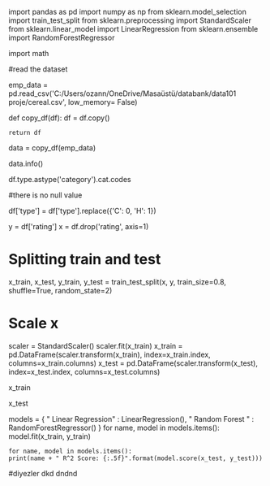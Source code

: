 import pandas as pd
import numpy as np
from sklearn.model_selection import train_test_split
from sklearn.preprocessing import StandardScaler
from sklearn.linear_model import LinearRegression
from sklearn.ensemble import RandomForestRegressor

import math

#read the dataset

emp_data = pd.read_csv('C:/Users/ozann/OneDrive/Masaüstü/databank/data101  proje/cereal.csv', low_memory= False)

def copy_df(df):
    df = df.copy()
    
    return df

    
data = copy_df(emp_data)

data.info()

df.type.astype('category').cat.codes

#there is no null value

df['type'] = df['type'].replace({'C': 0, 'H': 1})

y = df['rating']
x = df.drop('rating', axis=1)

# Splitting train and test
x_train, x_test, y_train, y_test = train_test_split(x, y, train_size=0.8, shuffle=True, random_state=2)

# Scale x
scaler = StandardScaler()
scaler.fit(x_train)
x_train = pd.DataFrame(scaler.transform(x_train), index=x_train.index, columns=x_train.columns)
x_test = pd.DataFrame(scaler.transform(x_test), index=x_test.index, columns=x_test.columns)

x_train

x_test

models = {
"         Linear Regression" : LinearRegression(),
"         Random Forest    " : RandomForestRegressor()
}
for name, model in models.items():
    model.fit(x_train, y_train)
    
    for name, model in models.items():
    print(name + " R^2 Score: {:.5f}".format(model.score(x_test, y_test)))

   #diyezler dkd
   dndnd
   